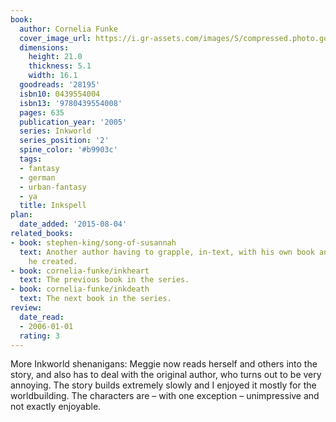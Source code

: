 ```yaml
---
book:
  author: Cornelia Funke
  cover_image_url: https://i.gr-assets.com/images/S/compressed.photo.goodreads.com/books/1395358683l/28195._SX98_.jpg
  dimensions:
    height: 21.0
    thickness: 5.1
    width: 16.1
  goodreads: '28195'
  isbn10: 0439554004
  isbn13: '9780439554008'
  pages: 635
  publication_year: '2005'
  series: Inkworld
  series_position: '2'
  spine_color: '#b9903c'
  tags:
  - fantasy
  - german
  - urban-fantasy
  - ya
  title: Inkspell
plan:
  date_added: '2015-08-04'
related_books:
- book: stephen-king/song-of-susannah
  text: Another author having to grapple, in-text, with his own book and the characters
    he created.
- book: cornelia-funke/inkheart
  text: The previous book in the series.
- book: cornelia-funke/inkdeath
  text: The next book in the series.
review:
  date_read:
  - 2006-01-01
  rating: 3
---
```


More Inkworld shenanigans: Meggie now reads herself and others into the story, and also has to deal with the original
author, who turns out to be very annoying. The story builds extremely slowly and I enjoyed it mostly for the
worldbuilding. The characters are – with one exception – unimpressive and not exactly enjoyable.
